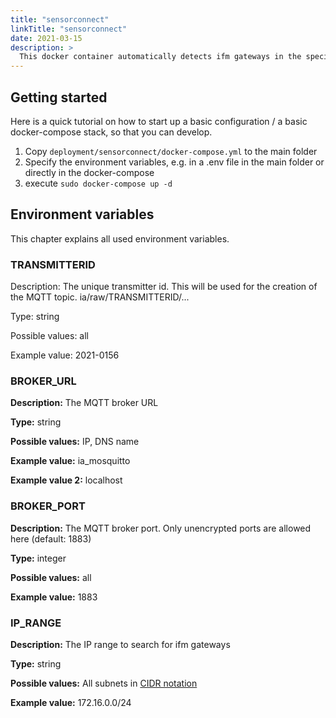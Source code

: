 ```yaml
---
title: "sensorconnect"
linkTitle: "sensorconnect"
date: 2021-03-15
description: >
  This docker container automatically detects ifm gateways in the specified network and reads their sensor values in the highest possible data frequency. The MQTT output is specified in [the MQTT documentation](../general/mqtt.md)
---
```


## Getting started

Here is a quick tutorial on how to start up a basic configuration / a basic docker-compose stack, so that you can develop.

1. Copy `deployment/sensorconnect/docker-compose.yml` to the main folder
2. Specify the environment variables, e.g. in a .env file in the main folder or directly in the docker-compose
3. execute `sudo docker-compose up -d`

## Environment variables

This chapter explains all used environment variables.

### TRANSMITTERID

Description: The unique transmitter id. This will be used for the creation of the MQTT topic. ia/raw/TRANSMITTERID/...

Type: string

Possible values: all

Example value: 2021-0156

### BROKER_URL

**Description:** The MQTT broker URL

**Type:** string

**Possible values:** IP, DNS name

**Example value:** ia_mosquitto

**Example value 2:** localhost

### BROKER_PORT

**Description:** The MQTT broker port. Only unencrypted ports are allowed here (default: 1883)

**Type:** integer

**Possible values:** all

**Example value:** 1883

### IP_RANGE

**Description:** The IP range to search for ifm gateways

**Type:** string

**Possible values:** All subnets in [CIDR notation](https://en.wikipedia.org/wiki/Classless_Inter-Domain_Routing)

**Example value:** 172.16.0.0/24
